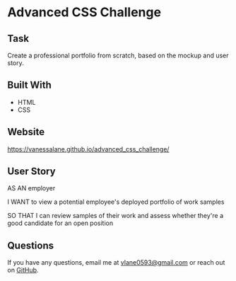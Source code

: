 # Advanced CSS Challenge

## Task
Create a professional portfolio from scratch, based on the mockup and user story.

## Built With
* HTML
* CSS

## Website
https://vanessalane.github.io/advanced_css_challenge/

## User Story
AS AN employer

I WANT to view a potential employee's deployed portfolio of work samples

SO THAT I can review samples of their work and assess whether they're a good candidate for an open position

## Questions
If you have any questions, email me at [vlane0593@gmail.com](mailto:vlane0593@gmail.com) or reach out on [GitHub](https://www.github.com/vanessalane).
